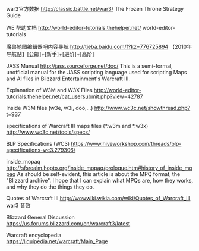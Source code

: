 war3官方数据
http://classic.battle.net/war3/
The Frozen Throne Strategy Guide

WE 帮助文档
http://world-editor-tutorials.thehelper.net/
world-editor-tutorials

魔兽地图编辑器吧内容导航
http://tieba.baidu.com/f?kz=776725894
【2010年导航贴】[公邮]+[新手]+[进阶]+[高阶]

JASS Manual
http://jass.sourceforge.net/doc/
This is a semi-formal, unofficial manual for the JASS scripting language used for scripting Maps and AI files in Blizzard Entertainment's Warcraft III.

Explanation of W3M and W3X Files
http://world-editor-tutorials.thehelper.net/cat_usersubmit.php?view=42787

Inside W3M files (w3e, w3i, doo,...)
http://www.wc3c.net/showthread.php?t=937

specifications of Warcraft III maps files (*.w3m and *.w3x)
http://www.wc3c.net/tools/specs/

BLP Specifications (WC3)
https://www.hiveworkshop.com/threads/blp-specifications-wc3.279306/

inside_mopaq
http://sfsrealm.hopto.org/inside_mopaq/prologue.htm#history_of_inside_mopaq
As should be self-evident, this article is about the MPQ format, the "Blizzard archive". I hope that I can explain what MPQs are, how they works, and why they do the things they do.

Quotes of Warcraft III
http://wowwiki.wikia.com/wiki/Quotes_of_Warcraft_III
war3 音效

Blizzard General Discussion   
https://us.forums.blizzard.com/en/warcraft3/latest

Warcraft encyclopedia   
https://liquipedia.net/warcraft/Main_Page
